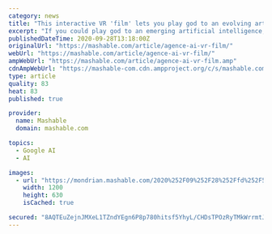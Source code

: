 ```yaml
---
category: news
title: "This interactive VR 'film' lets you play god to an evolving artificial intelligence"
excerpt: "If you could play god to an emerging artificial intelligence, would you? Or better: Should you? That’s the moral dilemma at the heart of Agence, an interactive “dynamic film” that blends ..."
publishedDateTime: 2020-09-28T13:18:00Z
originalUrl: "https://mashable.com/article/agence-ai-vr-film/"
webUrl: "https://mashable.com/article/agence-ai-vr-film/"
ampWebUrl: "https://mashable.com/article/agence-ai-vr-film.amp"
cdnAmpWebUrl: "https://mashable-com.cdn.ampproject.org/c/s/mashable.com/article/agence-ai-vr-film.amp"
type: article
quality: 83
heat: 83
published: true

provider:
  name: Mashable
  domain: mashable.com

topics:
  - Google AI
  - AI

images:
  - url: "https://mondrian.mashable.com/2020%252F09%252F28%252Ffd%252F5554a8fadfd8486f97c31cc8336ffa35.15cd6.jpg%252F1200x630.jpg?signature=1oiSYK9Cltjtd5iFuSmbIu1--2w="
    width: 1200
    height: 630
    isCached: true

secured: "8AQTEuZejnJMXeL1TZndYEgn6P8p780hitsf5YhyL/CHDsTPOzRyTMkWrrmtJTtNtYyEf5wi7ohuOC/iVw911dqDCzfilvNRSGbYmznepYM4L325QRs9VPIYNQBVgIYDpLi/bk7kNXR3T9EdqdcjajFpnHWKg/uENlgBkD5r4KIl/TaqujNfHUt6VUDASmT1idJxaO7BoHTV/CVZO1DMAwOEoKr4YgZit8u/9KskyIsGrlcD7nmXqbTcrK9BT9sI1//jIW7ersO9VweBmeRRVqwrJ6+6lBk62uxi0euSSlYH4woYXuw7bvn6p9hkDbxowmychhpR61G1u8gNiX0FGwRi8N8hMf9LG+dlMy8ZAuE=;8FG6aFxYiQu/M4ay3Lo7Gg=="
---
```


